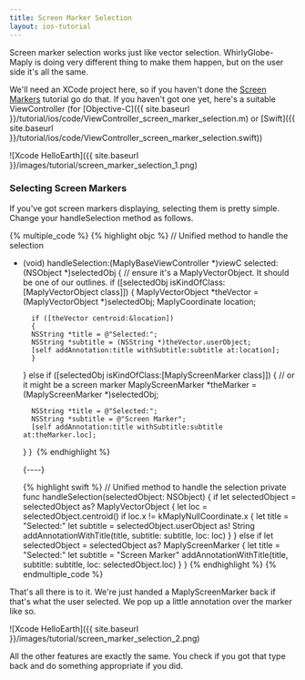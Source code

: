 ```yaml
---
title: Screen Marker Selection
layout: ios-tutorial
---
```


Screen marker selection works just like vector selection.  WhirlyGlobe-Maply is doing very different thing to make them happen, but on the user side it's all the same.

We'll need an XCode project here, so if you haven't done the [Screen Markers](screen_markers.html) tutorial go do that.  If you haven't got one yet, here's a suitable ViewController (for [Objective-C]({{ site.baseurl }}/tutorial/ios/code/ViewController_screen_marker_selection.m) or [Swift]({{ site.baseurl }}/tutorial/ios/code/ViewController_screen_marker_selection.swift))

![Xcode HelloEarth]({{ site.baseurl }}/images/tutorial/screen_marker_selection_1.png)

### Selecting Screen Markers

If you've got screen markers displaying, selecting them is pretty simple.  Change your handleSelection method as follows.

{% multiple_code %}
  {% highlight objc %}
// Unified method to handle the selection
- (void) handleSelection:(MaplyBaseViewController *)viewC
         selected:(NSObject *)selectedObj
{
    // ensure it's a MaplyVectorObject. It should be one of our outlines.
    if ([selectedObj isKindOfClass:[MaplyVectorObject class]])
    {
        MaplyVectorObject *theVector = (MaplyVectorObject *)selectedObj;
        MaplyCoordinate location;

        if ([theVector centroid:&location])
        {
        NSString *title = @"Selected:";
        NSString *subtitle = (NSString *)theVector.userObject;
        [self addAnnotation:title withSubtitle:subtitle at:location];
        }
    } else if ([selectedObj isKindOfClass:[MaplyScreenMarker class]])
    {
        // or it might be a screen marker
        MaplyScreenMarker *theMarker = (MaplyScreenMarker *)selectedObj;

        NSString *title = @"Selected:";
        NSString *subtitle = @"Screen Marker";
        [self addAnnotation:title withSubtitle:subtitle at:theMarker.loc];
    }
}
­  {% endhighlight %}

  {----}

  {% highlight swift %}
// Unified method to handle the selection
private func handleSelection(selectedObject: NSObject) {
    if let selectedObject = selectedObject as? MaplyVectorObject {
        let loc = selectedObject.centroid()
        if loc.x != kMaplyNullCoordinate.x {
            let title = "Selected:"
            let subtitle = selectedObject.userObject as! String
            addAnnotationWithTitle(title, subtitle: subtitle, loc: loc)
        }
    }
    else if let selectedObject = selectedObject as? MaplyScreenMarker {
        let title = "Selected:"
        let subtitle = "Screen Marker"
        addAnnotationWithTitle(title, subtitle: subtitle, loc: selectedObject.loc)
    }
}
  {% endhighlight %}
{% endmultiple_code %}

That's all there is to it.  We're just handed a MaplyScreenMarker back if that's what the user selected.  We pop up a little annotation over the marker like so.

![Xcode HelloEarth]({{ site.baseurl }}/images/tutorial/screen_marker_selection_2.png)

All the other features are exactly the same.  You check if you got that type back and do something appropriate if you did.
